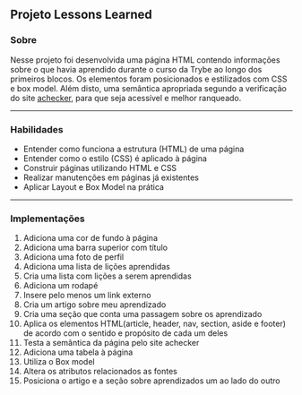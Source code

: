 ## Projeto Lessons Learned

### Sobre

Nesse projeto foi desenvolvida uma página HTML contendo informações sobre o que havia aprendido durante o curso da Trybe ao longo dos primeiros blocos. Os elementos foram posicionados e estilizados com CSS e box model. Além disto, uma semântica apropriada segundo a verificação do site [achecker](https://achecker.ca/checker/index.php), para que seja acessível e melhor ranqueado.

---

### Habilidades

- Entender como funciona a estrutura (HTML) de uma página
- Entender como o estilo (CSS) é aplicado à página
- Construir páginas utilizando HTML e CSS
- Realizar manutenções em páginas já existentes
- Aplicar Layout e Box Model na prática

---

### Implementações

  1. Adiciona uma cor de fundo à página
  2. Adiciona uma barra superior com título
  3. Adiciona uma foto de perfil
  4. Adiciona uma lista de lições aprendidas
  5. Cria uma lista com lições a serem aprendidas
  6. Adiciona um rodapé
  7. Insere pelo menos um link externo
  8. Cria um artigo sobre meu aprendizado
  9. Cria uma seção que conta uma passagem sobre os aprendizado
  10. Aplica os elementos HTML(article, header, nav, section, aside e footer) de acordo com o sentido e propósito de cada um deles
  11. Testa a semântica da página pelo site achecker
  12. Adiciona uma tabela à página
  13. Utiliza o Box model
  14. Altera os atributos relacionados as fontes
  15. Posiciona o artigo e a seção sobre aprendizados um ao lado do outro
